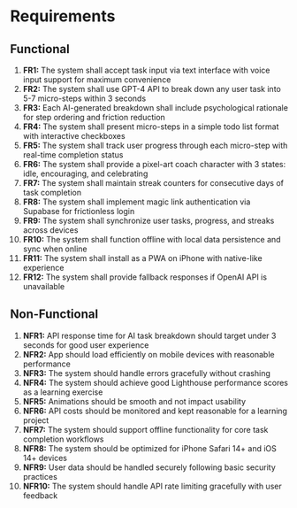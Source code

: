 # Requirements

## Functional

1. **FR1:** The system shall accept task input via text interface with voice input support for maximum convenience
2. **FR2:** The system shall use GPT-4 API to break down any user task into 5-7 micro-steps within 3 seconds
3. **FR3:** Each AI-generated breakdown shall include psychological rationale for step ordering and friction reduction
4. **FR4:** The system shall present micro-steps in a simple todo list format with interactive checkboxes
5. **FR5:** The system shall track user progress through each micro-step with real-time completion status
6. **FR6:** The system shall provide a pixel-art coach character with 3 states: idle, encouraging, and celebrating
7. **FR7:** The system shall maintain streak counters for consecutive days of task completion
8. **FR8:** The system shall implement magic link authentication via Supabase for frictionless login
9. **FR9:** The system shall synchronize user tasks, progress, and streaks across devices
10. **FR10:** The system shall function offline with local data persistence and sync when online
11. **FR11:** The system shall install as a PWA on iPhone with native-like experience
12. **FR12:** The system shall provide fallback responses if OpenAI API is unavailable

## Non-Functional

1. **NFR1:** API response time for AI task breakdown should target under 3 seconds for good user experience
2. **NFR2:** App should load efficiently on mobile devices with reasonable performance
3. **NFR3:** The system should handle errors gracefully without crashing
4. **NFR4:** The system should achieve good Lighthouse performance scores as a learning exercise
5. **NFR5:** Animations should be smooth and not impact usability
6. **NFR6:** API costs should be monitored and kept reasonable for a learning project
7. **NFR7:** The system should support offline functionality for core task completion workflows
8. **NFR8:** The system should be optimized for iPhone Safari 14+ and iOS 14+ devices
9. **NFR9:** User data should be handled securely following basic security practices
10. **NFR10:** The system should handle API rate limiting gracefully with user feedback
